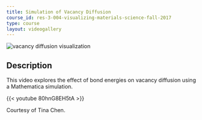 ```yaml
---
title: Simulation of Vacancy Diffusion
course_id: res-3-004-visualizing-materials-science-fall-2017
type: course
layout: videogallery
---
```

![vacancy diffusion visualization](https://open-learning-course-data-ci.s3.amazonaws.com/res-3-004-visualizing-materials-science-fall-2017/7090dab80cbe3d024a356bdc36fbbe18_MITRES_3_004F17_7_chen.jpg)

Description
-----------

This video explores the effect of bond energies on vacancy diffusion using a Mathematica simulation.

{{< youtube 80hnG8EH5tA >}}

Courtesy of Tina Chen.
